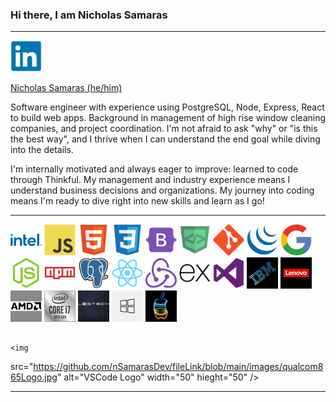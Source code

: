 ### Hi there, I am Nicholas Samaras

---

<img src="https://github.com/devicons/devicon/blob/master/icons/linkedin/linkedin-original.svg" width="50" height="50" /> <div class="badge-base LI-profile-badge" data-locale="en_US" data-size="medium" data-theme="dark" data-type="VERTICAL" data-vanity="nicholas-samaras-software-engineer" data-version="v1"><a class="badge-base__link LI-simple-link" href="https://www.linkedin.com/in/nicholas-samaras/?trk=profile-badge">Nicholas Samaras (he/him)</a></div>


Software engineer with experience using PostgreSQL, Node, Express, React to build web apps. Background in management of high rise window cleaning companies, and project coordination. I'm not afraid to ask "why" or "is this the best way", and I thrive when I can understand the end goal while diving into the details.

I'm internally motivated and always eager to improve: learned to code through Thinkful. My management and industry experience means I understand business decisions and organizations. My journey into coding means I'm ready to dive right into new skills and learn as I go!

---

<img src="https://github.com/nSamarasDev/fileLink/blob/main/images/17888862.png?raw=true" alt="VSCode Logo" width="50" hieght="50" /> <img
src="https://github.com/devicons/devicon/blob/master/icons/javascript/javascript-original.svg" alt="Javascript Logo" width="50" hieght="50" /> <img src="https://github.com/devicons/devicon/blob/master/icons/html5/html5-original.svg"  alt="HTML5 logo" width="50" hieght="50"/> <img src="https://github.com/devicons/devicon/blob/master/icons/css3/css3-original.svg"  alt="CSS3 logo" width="50" hieght="50"/> <img src="https://github.com/devicons/devicon/blob/master/icons/bootstrap/bootstrap-plain.svg"  alt="bootstrap logo" width="50" hieght="50"/> <img src="https://github.com/devicons/devicon/blob/master/icons/devicon/devicon-original.svg"  alt="Developer Logo" width="50" hieght="50"/> <img  src="https://github.com/devicons/devicon/blob/master/icons/git/git-original.svg"  alt="Git logo" width="50" hieght="50"/> <img src="https://github.com/devicons/devicon/blob/master/icons/jquery/jquery-original.svg"  alt="Hquery Logo" width="50" hieght="50"/> <img
src="https://github.com/devicons/devicon/blob/master/icons/google/google-original.svg"  alt="Google Logo" width="50" hieght="50"/> <img
src="https://github.com/devicons/devicon/blob/master/icons/nodejs/nodejs-original.svg"  alt="Node Logo" width="50" hieght="50"/> <img src="https://github.com/devicons/devicon/blob/master/icons/npm/npm-original-wordmark.svg"  alt="Node Package Manager Logo" width="50" hieght="50"/> <img src="https://github.com/devicons/devicon/blob/master/icons/postgresql/postgresql-original.svg"  alt="PostGreSQL logo" width="50" hieght="50"/> <img src="https://github.com/devicons/devicon/blob/master/icons/react/react-original.svg"  alt="React logo" width="50" hieght="50"/> <img src="https://github.com/devicons/devicon/blob/master/icons/redux/redux-original.svg"  alt="Redux Logo" width="50" hieght="50"/> <img
src="https://github.com/devicons/devicon/blob/master/icons/express/express-original.svg"  alt="Express Logo" width="50" hieght="50"/> <img
src="https://github.com/devicons/devicon/blob/master/icons/visualstudio/visualstudio-plain.svg"  alt="VSCode Logo" width="50" hieght="50"/> <img src="https://github.com/nSamarasDev/fileLink/blob/main/images/2635465.jpg" alt="VSCode Logo" width="50" hieght="50" />  <img                                           src="https://github.com/nSamarasDev/fileLink/blob/main/images/2635475.png" alt="VSCode Logo" width="50" hieght="50" />  <img
src="https://github.com/nSamarasDev/fileLink/blob/main/images/AMD-sticker.jpg" alt="VSCode Logo" width="50" hieght="50" /> <img
src="https://github.com/nSamarasDev/fileLink/blob/main/images/imagesI7.jpg" alt="VSCode Logo" width="50" hieght="50" /> <img
src="https://github.com/nSamarasDev/fileLink/blob/main/images/logTech_sticker.jpg" alt="VSCode Logo" width="50" hieght="50" /> <img
                                                                                                                               src="https://github.com/nSamarasDev/fileLink/blob/main/images/windowsIcons.png" alt="VSCode Logo" width="50" hieght="50" /> 
                                                                                                                <img
src="https://github.com/nSamarasDev/fileLink/blob/main/images/appleLogo.jpg" alt="VSCode Logo" width="50" hieght="50" />

                                                                                                                        <img
src="https://github.com/nSamarasDev/fileLink/blob/main/images/qualcom865Logo.jpg" alt="VSCode Logo" width="50" hieght="50" />                                                                                                              
                                                                                                                                
                                                                                                                                     
                                                                                                                                             
                                                                                                     





---


              
<!--
**NicholasSamaras-gif/NicholasSamaras-gif** is a ✨ _special_ ✨ repository because its `README.md` (this file) appears on your GitHub profile.

Here are some ideas to get you started:

- 🔭 I’m currently working on ...
- 🌱 I’m currently learning ...
- 👯 I’m looking to collaborate on ...
- 🤔 I’m looking for help with ...
- 💬 Ask me about ...
- 📫 How to reach me: ...
- 😄 Pronouns: ...
- ⚡ Fun fact: ...
-->
